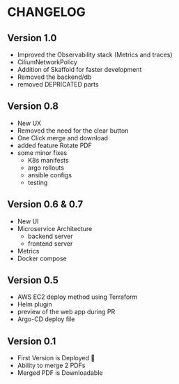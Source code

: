 # CHANGELOG

## Version 1.0
* Improved the Observability stack (Metrics and traces)
* CiliumNetworkPolicy
* Addition of Skaffold for faster development
* Removed the backend/db
* removed DEPRICATED parts

## Version 0.8
* New UX
* Removed the need for the clear button
* One Click merge and download
* added feature Rotate PDF
* some minor fixes
  * K8s manifests
  * argo rollouts
  * ansible configs
  * testing

## Version 0.6 & 0.7
* New UI
* Microservice Architecture
  * backend server
  * frontend server
* Metrics
* Docker compose

## Version 0.5
* AWS EC2 deploy method using Terraform
* Helm plugin
* preview of the web app during PR
* Argo-CD deploy file

## Version 0.1
* First Version is Deployed 🥳
* Ability to merge 2 PDFs
* Merged PDF is Downloadable
